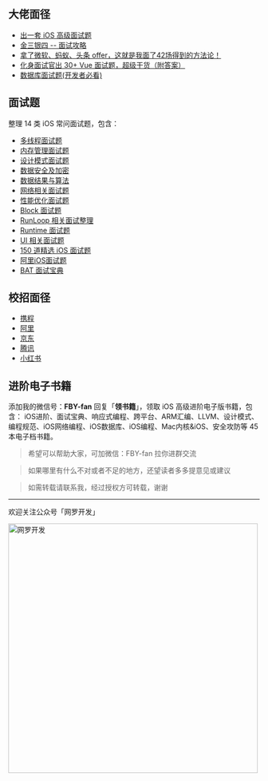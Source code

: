 ## 大佬面径

* [出一套 iOS 高级面试题](https://mp.weixin.qq.com/s/8aSJBDlT9ISyBJtGfzZghg)
* [金三银四 -- 面试攻略](https://mp.weixin.qq.com/s/i5lOSkeOP5xT2X0wEsqaWQ)
* [拿了微软、蚂蚁、头条 offer，这就是我面了42场得到的方法论！](https://mp.weixin.qq.com/s/RzJfssIqMcJ7E6i2nqgnIg)
* [化身面试官出 30+ Vue 面试题，超级干货（附答案）](https://mp.weixin.qq.com/s/dGoWD2kmDq44p5zkGQ2JRg)
* [数据库面试题(开发者必看)](https://mp.weixin.qq.com/s/1nG7qC4jglh_8AnT7bUSNw)

## 面试题
整理 14 类 iOS 常问面试题，包含：

* [多线程面试题](https://github.com/fanbaoying/FBYInterview-iOS/blob/main/pdf/多线程面试题.pdf)
* [内存管理面试题](https://github.com/fanbaoying/FBYInterview-iOS/blob/main/pdf/内存管理面试题.pdf)
* [设计模式面试题](https://github.com/fanbaoying/FBYInterview-iOS/blob/main/pdf/设计模式面试题.pdf)
* [数据安全及加密](https://github.com/fanbaoying/FBYInterview-iOS/blob/main/pdf/数据安全及加密.pdf)
* [数据结果与算法](https://github.com/fanbaoying/FBYInterview-iOS/blob/main/pdf/数据结构与算法.pdf)
* [网络相关面试题](https://github.com/fanbaoying/FBYInterview-iOS/blob/main/pdf/网络相关面试题.pdf)
* [性能优化面试题](https://github.com/fanbaoying/FBYInterview-iOS/blob/main/pdf/性能优化面试题.pdf)
* [Block 面试题](https://github.com/fanbaoying/FBYInterview-iOS/blob/main/pdf/Block面试题.pdf)
* [RunLoop 相关面试整理](https://github.com/fanbaoying/FBYInterview-iOS/blob/main/pdf/RunLoop%20相关面试整理.pdf)
* [Runtime 面试题](https://github.com/fanbaoying/FBYInterview-iOS/blob/main/pdf/Runtime面试题.pdf)
* [UI 相关面试题](https://github.com/fanbaoying/FBYInterview-iOS/blob/main/pdf/UI相关面试题.pdf)
* [150 道精选 iOS 面试题](https://github.com/fanbaoying/FBYInterview-iOS/blob/main/pdf/150道精选iOS面试题.pdf)
* [阿里iOS面试题](https://github.com/fanbaoying/FBYInterview-iOS/blob/main/pdf/阿里iOS面试题.pdf)
* [BAT 面试宝典](https://github.com/fanbaoying/FBYInterview-iOS/blob/main/pdf/BAT面试宝典.pdf)

## 校招面径

* [携程](https://github.com/fanbaoying/FBYInterview-iOS/blob/main/Interviews/携程面试题.md)
* [阿里](https://github.com/fanbaoying/FBYInterview-iOS/blob/main/Interviews/阿里巴巴面试题.md)
* [京东](https://github.com/fanbaoying/FBYInterview-iOS/blob/main/Interviews/京东面试题.md)
* [腾讯](https://github.com/fanbaoying/FBYInterview-iOS/blob/main/Interviews/腾讯面试题.md)
* [小红书](https://github.com/fanbaoying/FBYInterview-iOS/blob/main/Interviews/小红书面试题.md)

## 进阶电子书籍

添加我的微信号：**FBY-fan** 回复「**领书籍**」，领取 iOS 高级进阶电子版书籍，包含：
iOS进阶、面试宝典、响应式编程、跨平台、ARM汇编、LLVM、设计模式、编程规范、iOS网络编程、iOS数据库、iOS编程、Mac内核&iOS、安全攻防等 45 本电子档书籍。




> 希望可以帮助大家，可加微信：FBY-fan 拉你进群交流

> 如果哪里有什么不对或者不足的地方，还望读者多多提意见或建议

> 如需转载请联系我，经过授权方可转载，谢谢

***
欢迎关注公众号「网罗开发」

<img width="500" alt="网罗开发" src="https://user-images.githubusercontent.com/24238160/131977235-0938b244-820d-472d-a708-5b4a3ea39f6e.png">
